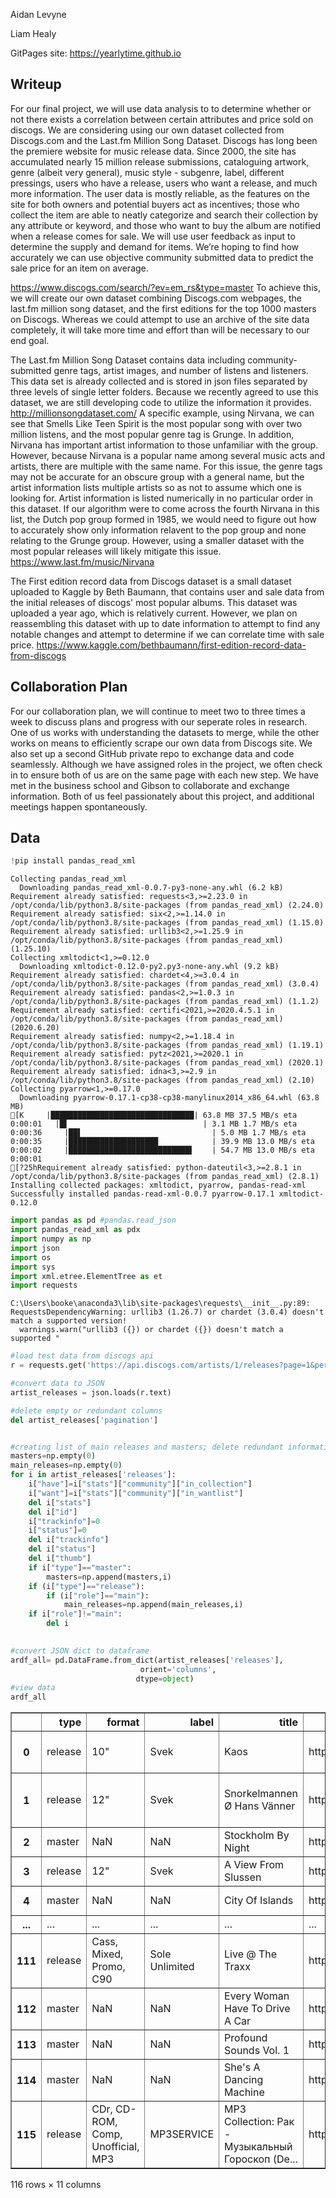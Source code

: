 Aidan Levyne

Liam Healy

GitPages site: https://yearlytime.github.io

## Writeup

For our final project, we will use data analysis to to determine whether or not there exists a correlation between certain attributes and price sold on discogs.
We are considering using our own dataset collected from Discogs.com and the Last.fm Million Song Dataset. Discogs has long been the premiere website for music release data. Since 2000, the site has accumulated nearly 15 million release submissions, cataloguing artwork, genre (albeit very general), music style - subgenre, label, different pressings, users who have a release, users who want a release, and much more information. The user data is mostly reliable, as the features on the site for both owners and potential buyers act as incentives; those who collect the item are able to neatly categorize and search their collection by any attribute or keyword, and those who want to buy the album are notified when a release comes for sale. We will use user feedback as input to determine the supply and demand for items. We’re hoping to find how accurately we can use objective community submitted data to predict the sale price for an item on average.

https://www.discogs.com/search/?ev=em_rs&type=master 
To achieve this, we will create our own dataset combining Discogs.com webpages, the last.fm million song dataset, and the first editions for the top 1000 masters on Discogs. Whereas we could attempt to use an archive of the site data completely, it will take more time and effort than will be necessary to our end goal. 

The Last.fm Million Song Dataset contains data including community-submitted genre tags, artist images, and number of listens and listeners. This data set is already collected and is stored in json files separated by three levels of single letter folders. Because we recently agreed to use this dataset, we are still developing code to utilize the information it provides.
http://millionsongdataset.com/ 
A specific example, using Nirvana, we can see that Smells Like Teen Spirit is the most popular song with over two million listens, and the most popular genre tag is Grunge. In addition, Nirvana has important artist information to those unfamiliar with the group. However, because Nirvana is a popular name among several music acts and artists, there are multiple with the same name. For this issue, the genre tags may not be accurate for an obscure group with a general name, but the artist information lists multiple artists so as not to assume which one is looking for. Artist information is listed numerically in no particular order in this dataset. If our algorithm were to come across the fourth Nirvana in this list, the Dutch pop group formed in 1985, we would need to figure out how to accurately show only information relavent to the pop group and none relating to the Grunge group. However, using a smaller dataset with the most popular releases will likely mitigate this issue.
https://www.last.fm/music/Nirvana

The First edition record data from Discogs dataset is a small dataset uploaded to Kaggle by Beth Baumann, that contains user and sale data from the initial releases of discogs' most popular albums. This dataset was uploaded a year ago, which is relatively current. However, we plan on reassembling this dataset with up to date information to attempt to find any notable changes and attempt to determine if we can correlate time with sale price.
https://www.kaggle.com/bethbaumann/first-edition-record-data-from-discogs


## Collaboration Plan

For our collaboration plan, we will continue to meet two to three times a week to discuss plans and progress with our seperate roles in research. One of us works with understanding the datasets to merge, while the other works on means to efficiently scrape our own data from Discogs site. We also set up a second GitHub private repo to exchange data and code seamlessly. Although we have assigned roles in the project, we often check in to ensure both of us are on the same page with each new step. We have met in the business school and Gibson to collaborate and exchange information. Both of us feel passionately about this project, and additional meetings happen spontaneously.

## Data


```python
!pip install pandas_read_xml
```

    Collecting pandas_read_xml
      Downloading pandas_read_xml-0.0.7-py3-none-any.whl (6.2 kB)
    Requirement already satisfied: requests<3,>=2.23.0 in /opt/conda/lib/python3.8/site-packages (from pandas_read_xml) (2.24.0)
    Requirement already satisfied: six<2,>=1.14.0 in /opt/conda/lib/python3.8/site-packages (from pandas_read_xml) (1.15.0)
    Requirement already satisfied: urllib3<2,>=1.25.9 in /opt/conda/lib/python3.8/site-packages (from pandas_read_xml) (1.25.10)
    Collecting xmltodict<1,>=0.12.0
      Downloading xmltodict-0.12.0-py2.py3-none-any.whl (9.2 kB)
    Requirement already satisfied: chardet<4,>=3.0.4 in /opt/conda/lib/python3.8/site-packages (from pandas_read_xml) (3.0.4)
    Requirement already satisfied: pandas<2,>=1.0.3 in /opt/conda/lib/python3.8/site-packages (from pandas_read_xml) (1.1.2)
    Requirement already satisfied: certifi<2021,>=2020.4.5.1 in /opt/conda/lib/python3.8/site-packages (from pandas_read_xml) (2020.6.20)
    Requirement already satisfied: numpy<2,>=1.18.4 in /opt/conda/lib/python3.8/site-packages (from pandas_read_xml) (1.19.1)
    Requirement already satisfied: pytz<2021,>=2020.1 in /opt/conda/lib/python3.8/site-packages (from pandas_read_xml) (2020.1)
    Requirement already satisfied: idna<3,>=2.9 in /opt/conda/lib/python3.8/site-packages (from pandas_read_xml) (2.10)
    Collecting pyarrow<1,>=0.17.0
      Downloading pyarrow-0.17.1-cp38-cp38-manylinux2014_x86_64.whl (63.8 MB)
    [K     |████████████████████████████████| 63.8 MB 37.5 MB/s eta 0:00:01   |█▌                              | 3.1 MB 1.7 MB/s eta 0:00:36     |██▌                             | 5.0 MB 1.7 MB/s eta 0:00:35     |████████████████████            | 39.9 MB 13.0 MB/s eta 0:00:02     |███████████████████████████▌    | 54.7 MB 13.0 MB/s eta 0:00:01
    [?25hRequirement already satisfied: python-dateutil<3,>=2.8.1 in /opt/conda/lib/python3.8/site-packages (from pandas_read_xml) (2.8.1)
    Installing collected packages: xmltodict, pyarrow, pandas-read-xml
    Successfully installed pandas-read-xml-0.0.7 pyarrow-0.17.1 xmltodict-0.12.0
    


```python
import pandas as pd #pandas.read_json
import pandas_read_xml as pdx
import numpy as np
import json
import os
import sys
import xml.etree.ElementTree as et 
import requests


```

    C:\Users\booke\anaconda3\lib\site-packages\requests\__init__.py:89: RequestsDependencyWarning: urllib3 (1.26.7) or chardet (3.0.4) doesn't match a supported version!
      warnings.warn("urllib3 ({}) or chardet ({}) doesn't match a supported "
    


```python
#load test data from discogs api
r = requests.get('https://api.discogs.com/artists/1/releases?page=1&per_page=250')

#convert data to JSON
artist_releases = json.loads(r.text)

#delete empty or redundant columns
del artist_releases['pagination']


#creating list of main releases and masters; delete redundant information ("id","status",);
masters=np.empty(0)
main_releases=np.empty(0)
for i in artist_releases['releases']:
    i["have"]=i["stats"]["community"]["in_collection"]
    i["want"]=i["stats"]["community"]["in_wantlist"]
    del i["stats"]
    del i["id"]
    i["trackinfo"]=0
    i["status"]=0
    del i["trackinfo"]
    del i["status"]
    del i["thumb"]
    if i["type"]=="master":
        masters=np.append(masters,i)
    if (i["type"]=="release"):
        if (i["role"]=="main"):
            main_releases=np.append(main_releases,i)
    if i["role"]!="main":
        del i
            

#convert JSON dict to dataframe
ardf_all= pd.DataFrame.from_dict(artist_releases['releases'],
                             orient='columns',
                            dtype=object)
#view data
ardf_all
```




<div>
<style scoped>
    .dataframe tbody tr th:only-of-type {
        vertical-align: middle;
    }

    .dataframe tbody tr th {
        vertical-align: top;
    }

    .dataframe thead th {
        text-align: right;
    }
</style>
<table border="1" class="dataframe">
  <thead>
    <tr style="text-align: right;">
      <th></th>
      <th>type</th>
      <th>format</th>
      <th>label</th>
      <th>title</th>
      <th>resource_url</th>
      <th>role</th>
      <th>artist</th>
      <th>year</th>
      <th>have</th>
      <th>want</th>
      <th>main_release</th>
    </tr>
  </thead>
  <tbody>
    <tr>
      <th>0</th>
      <td>release</td>
      <td>10"</td>
      <td>Svek</td>
      <td>Kaos</td>
      <td>https://api.discogs.com/releases/20209</td>
      <td>Main</td>
      <td>Stephan-G* &amp; The Persuader</td>
      <td>1997</td>
      <td>347</td>
      <td>1315</td>
      <td>NaN</td>
    </tr>
    <tr>
      <th>1</th>
      <td>release</td>
      <td>12"</td>
      <td>Svek</td>
      <td>Snorkelmannen Ø Hans Vänner</td>
      <td>https://api.discogs.com/releases/62584</td>
      <td>Main</td>
      <td>Mr. Barth* &amp; The Persuader</td>
      <td>1997</td>
      <td>616</td>
      <td>732</td>
      <td>NaN</td>
    </tr>
    <tr>
      <th>2</th>
      <td>master</td>
      <td>NaN</td>
      <td>NaN</td>
      <td>Stockholm By Night</td>
      <td>https://api.discogs.com/masters/321212</td>
      <td>Main</td>
      <td>The Persuader</td>
      <td>1997</td>
      <td>464</td>
      <td>671</td>
      <td>4664</td>
    </tr>
    <tr>
      <th>3</th>
      <td>release</td>
      <td>12"</td>
      <td>Svek</td>
      <td>A View From Slussen</td>
      <td>https://api.discogs.com/releases/400</td>
      <td>Main</td>
      <td>The Persuader</td>
      <td>1998</td>
      <td>520</td>
      <td>1132</td>
      <td>NaN</td>
    </tr>
    <tr>
      <th>4</th>
      <td>master</td>
      <td>NaN</td>
      <td>NaN</td>
      <td>City Of Islands</td>
      <td>https://api.discogs.com/masters/4242</td>
      <td>Main</td>
      <td>The Persuader</td>
      <td>1998</td>
      <td>495</td>
      <td>993</td>
      <td>79</td>
    </tr>
    <tr>
      <th>...</th>
      <td>...</td>
      <td>...</td>
      <td>...</td>
      <td>...</td>
      <td>...</td>
      <td>...</td>
      <td>...</td>
      <td>...</td>
      <td>...</td>
      <td>...</td>
      <td>...</td>
    </tr>
    <tr>
      <th>111</th>
      <td>release</td>
      <td>Cass, Mixed, Promo, C90</td>
      <td>Sole Unlimited</td>
      <td>Live @ The Traxx</td>
      <td>https://api.discogs.com/releases/12526186</td>
      <td>TrackAppearance</td>
      <td>Ian Pooley</td>
      <td>NaN</td>
      <td>4</td>
      <td>13</td>
      <td>NaN</td>
    </tr>
    <tr>
      <th>112</th>
      <td>master</td>
      <td>NaN</td>
      <td>NaN</td>
      <td>Every Woman Have To Drive A Car</td>
      <td>https://api.discogs.com/masters/1744570</td>
      <td>UnofficialRelease</td>
      <td>DJ Anton Kubikoff*</td>
      <td>1999</td>
      <td>12</td>
      <td>7</td>
      <td>1878188</td>
    </tr>
    <tr>
      <th>113</th>
      <td>master</td>
      <td>NaN</td>
      <td>NaN</td>
      <td>Profound Sounds Vol. 1</td>
      <td>https://api.discogs.com/masters/66526</td>
      <td>UnofficialRelease</td>
      <td>Josh Wink</td>
      <td>1999</td>
      <td>10</td>
      <td>15</td>
      <td>5780201</td>
    </tr>
    <tr>
      <th>114</th>
      <td>master</td>
      <td>NaN</td>
      <td>NaN</td>
      <td>She's A Dancing Machine</td>
      <td>https://api.discogs.com/masters/599477</td>
      <td>UnofficialRelease</td>
      <td>Magda</td>
      <td>2006</td>
      <td>1</td>
      <td>5</td>
      <td>15023744</td>
    </tr>
    <tr>
      <th>115</th>
      <td>release</td>
      <td>CDr, CD-ROM, Comp, Unofficial, MP3</td>
      <td>MP3SERVICE</td>
      <td>MP3 Collection: Рак - Музыкальный Гороскоп (De...</td>
      <td>https://api.discogs.com/releases/9369505</td>
      <td>UnofficialRelease</td>
      <td>Various</td>
      <td>NaN</td>
      <td>1</td>
      <td>3</td>
      <td>NaN</td>
    </tr>
  </tbody>
</table>
<p>116 rows × 11 columns</p>
</div>




```python

```
